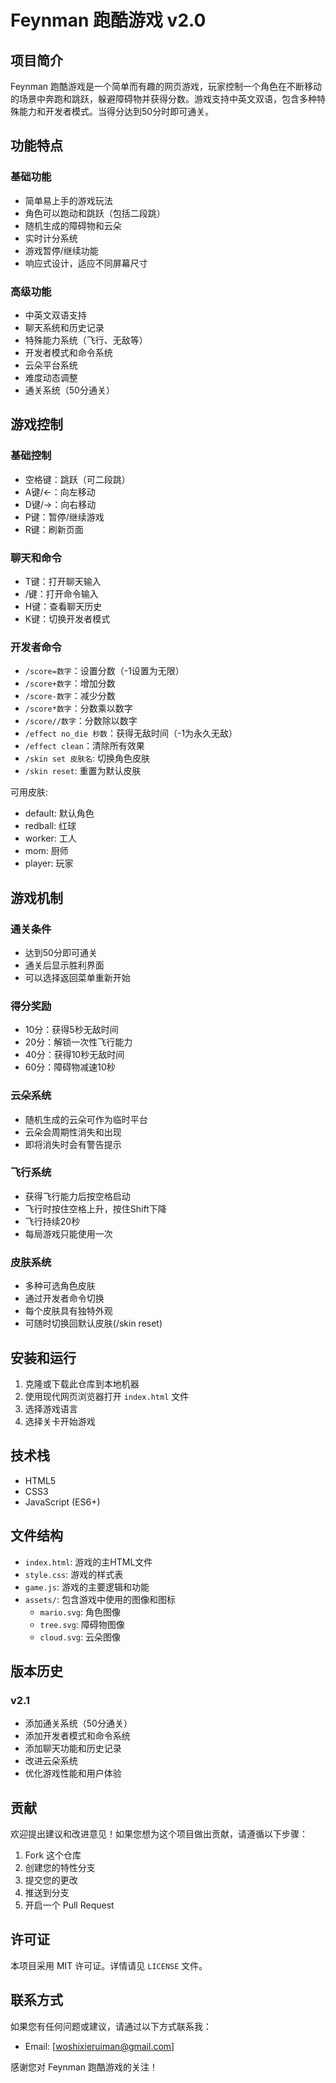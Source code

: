 # Feynman 跑酷游戏 v2.0

## 项目简介

Feynman 跑酷游戏是一个简单而有趣的网页游戏，玩家控制一个角色在不断移动的场景中奔跑和跳跃，躲避障碍物并获得分数。游戏支持中英文双语，包含多种特殊能力和开发者模式。当得分达到50分时即可通关。

## 功能特点

### 基础功能
- 简单易上手的游戏玩法
- 角色可以跑动和跳跃（包括二段跳）
- 随机生成的障碍物和云朵
- 实时计分系统
- 游戏暂停/继续功能
- 响应式设计，适应不同屏幕尺寸

### 高级功能
- 中英文双语支持
- 聊天系统和历史记录
- 特殊能力系统（飞行、无敌等）
- 开发者模式和命令系统
- 云朵平台系统
- 难度动态调整
- 通关系统（50分通关）

## 游戏控制

### 基础控制
- 空格键：跳跃（可二段跳）
- A键/←：向左移动
- D键/→：向右移动
- P键：暂停/继续游戏
- R键：刷新页面

### 聊天和命令
- T键：打开聊天输入
- /键：打开命令输入
- H键：查看聊天历史
- K键：切换开发者模式

### 开发者命令
- `/score=数字`：设置分数（-1设置为无限）
- `/score+数字`：增加分数
- `/score-数字`：减少分数
- `/score*数字`：分数乘以数字
- `/score//数字`：分数除以数字
- `/effect no_die 秒数`：获得无敌时间（-1为永久无敌）
- `/effect clean`：清除所有效果
- `/skin set 皮肤名`: 切换角色皮肤
- `/skin reset`: 重置为默认皮肤

可用皮肤:
- default: 默认角色
- redball: 红球
- worker: 工人
- mom: 厨师
- player: 玩家

## 游戏机制

### 通关条件
- 达到50分即可通关
- 通关后显示胜利界面
- 可以选择返回菜单重新开始

### 得分奖励
- 10分：获得5秒无敌时间
- 20分：解锁一次性飞行能力
- 40分：获得10秒无敌时间
- 60分：障碍物减速10秒

### 云朵系统
- 随机生成的云朵可作为临时平台
- 云朵会周期性消失和出现
- 即将消失时会有警告提示

### 飞行系统
- 获得飞行能力后按空格启动
- 飞行时按住空格上升，按住Shift下降
- 飞行持续20秒
- 每局游戏只能使用一次

### 皮肤系统
- 多种可选角色皮肤
- 通过开发者命令切换
- 每个皮肤具有独特外观
- 可随时切换回默认皮肤(/skin reset)

## 安装和运行

1. 克隆或下载此仓库到本地机器
2. 使用现代网页浏览器打开 `index.html` 文件
3. 选择游戏语言
4. 选择关卡开始游戏

## 技术栈

- HTML5
- CSS3
- JavaScript (ES6+)

## 文件结构

- `index.html`: 游戏的主HTML文件
- `style.css`: 游戏的样式表
- `game.js`: 游戏的主要逻辑和功能
- `assets/`: 包含游戏中使用的图像和图标
  - `mario.svg`: 角色图像
  - `tree.svg`: 障碍物图像
  - `cloud.svg`: 云朵图像

## 版本历史

### v2.1
- 添加通关系统（50分通关）
- 添加开发者模式和命令系统
- 添加聊天功能和历史记录
- 改进云朵系统
- 优化游戏性能和用户体验

## 贡献

欢迎提出建议和改进意见！如果您想为这个项目做出贡献，请遵循以下步骤：

1. Fork 这个仓库
2. 创建您的特性分支
3. 提交您的更改
4. 推送到分支
5. 开启一个 Pull Request

## 许可证

本项目采用 MIT 许可证。详情请见 `LICENSE` 文件。

## 联系方式

如果您有任何问题或建议，请通过以下方式联系我：
- Email: [woshixieruiman@gmail.com]

感谢您对 Feynman 跑酷游戏的关注！